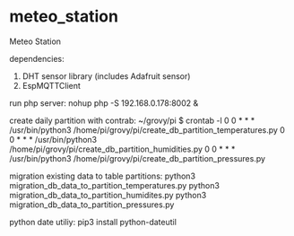 # meteo_station
Meteo Station

dependencies:
1. DHT sensor library (includes Adafruit sensor)
2. EspMQTTClient

run php server:
nohup php -S 192.168.0.178:8002 &

create daily partition with contrab:
~/grovy/pi $ crontab -l
0 0 * * * /usr/bin/python3 /home/pi/grovy/pi/create_db_partition_temperatures.py
0 0 * * * /usr/bin/python3 /home/pi/grovy/pi/create_db_partition_humidities.py
0 0 * * * /usr/bin/python3 /home/pi/grovy/pi/create_db_partition_pressures.py

migration existing data to table partitions:
python3 migration_db_data_to_partition_temperatures.py
python3 migration_db_data_to_partition_humidites.py
python3 migration_db_data_to_partition_pressures.py

python date utiliy:
pip3 install python-dateutil
